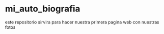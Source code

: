 # mi_auto_biografia
este repositorio sirvira para hacer nuestra primera pagina web con nuestras fotos
